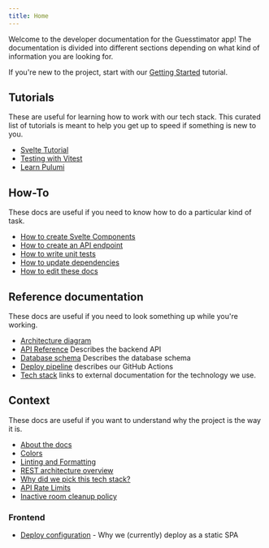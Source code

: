 ```yaml
---
title: Home
---
```


Welcome to the developer documentation for the Guesstimator app! The documentation is divided into different sections depending on what kind of information you are looking for.

If you're new to the project, start with our [Getting Started](/tutorials/getting-started.md) tutorial.

## Tutorials

These are useful for learning how to work with our tech stack. This curated list of tutorials is meant to help you get up to speed if something is new to you.

- [Svelte Tutorial](https://svelte.dev/tutorial/basics)
- [Testing with Vitest](https://www.thisdot.co/blog/testing-with-vitest)
- [Learn Pulumi](https://www.pulumi.com/learn/)

## How-To

These docs are useful if you need to know how to do a particular kind of task.

- [How to create Svelte Components](/how-to/svelte-components.md)
- [How to create an API endpoint](/how-to/create-api-endpoint.md)
- [How to write unit tests](/how-to/unit-tests.md)
- [How to update dependencies](/how-to/update-dependencies.md)
- [How to edit these docs](/how-to/edit-docs.md)

## Reference documentation

These docs are useful if you need to look something up while you're working.

- [Architecture diagram](/reference/architecture.md)
- [API Reference](/reference/api.md) Describes the backend API
- [Database schema](/reference/database-schema.md) Describes the database schema
- [Deploy pipeline](/reference/build.md) describes our GitHub Actions
- [Tech stack](/reference/tech-stack.md) links to external documentation for the technology we use.

## Context

These docs are useful if you want to understand why the project is the way it is.

- [About the docs](/context/docs.md)
- [Colors](/context/frontend/colors.md)
- [Linting and Formatting](/context/linting-and-formatting.md)
- [REST architecture overview](/context/infra/lambda-rest.md)
- [Why did we pick this tech stack?](/context/why-tech-stack.md)
- [API Rate Limits](/context/infra/rate-limits.md)
- [Inactive room cleanup policy](/context/infra/room-cleanup.md)

### Frontend

- [Deploy configuration](/context/frontend/deploy.md) - Why we (currently) deploy as a static SPA
